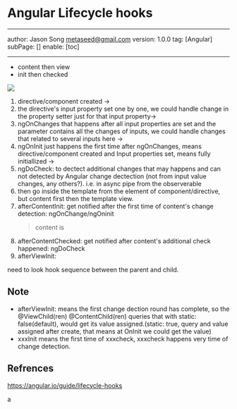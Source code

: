# Angular Lifecycle hooks
---
author: Jason Song <metaseed@gmail.com>
version: 1.0.0
tag: [Angular]
subPage: []
enable: [toc]

---
* content then view
* init then checked

![](https://lh4.googleusercontent.com/jqfQIpB5PJcoOn8n9fMW466u69Fs-kS4pKMzr3nKPmLRj_T730J9MB3kBRfaI9A_T3T5PFYOsjL0lSJkl_NifKbzhOJgkZKU5bQmiZhXwz8Tcu_uT6rsSlA8gFF5hl-YBRybh0RA)
1. directive/component created -> 
1. the directive's input property set one by one, we could handle change in the property setter just for that input property-> 
1. ngOnChanges that happens after all input properties are set and the parameter contains all the changes of inputs, we could handle changes that related to several inputs here ->
1. ngOnInit just happens the first time after ngOnChanges, means directive/component created and Input properties set, means fully initiallized ->
1. ngDoCheck: to dectect additional changes that may happens and can not detected by Angular change dectection (not from input value changes, any others?). i.e. in async pipe from the observerable 
1. then go inside the template from the element of component/directive, but content first then the template view.
1. afterContentInit: get notified after the first time of content's change detection: ngOnChange/ngOninit
   > content is 
1. afterContentChecked: get notified after content's additional check happened: ngDoCheck
1. afterViewInit: 

need to look hook sequence between the parent and child.
## Note
* afterViewInit: means the first change dection round has complete, so the @ViewChild(ren) @ContentChild(ren) queries that with static: false(default), would get its value assigned.(static: true, query and value assigned after create, that means at OnInit we could get the value)
* xxxInit means the first time of xxxcheck, xxxcheck happens very time of change detection.



## Refrences
https://angular.io/guide/lifecycle-hooks



a